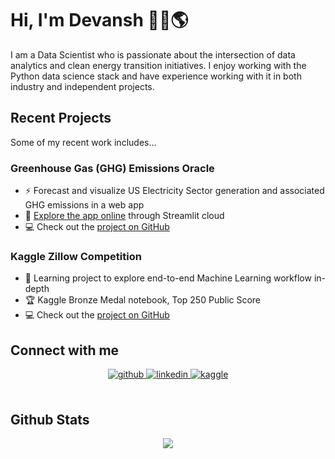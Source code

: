 # Hi, I'm Devansh 👋🏽🌎

I am a Data Scientist who is passionate about the intersection of data analytics and clean energy transition initiatives. I enjoy working with the Python data science stack and have experience working with it in both industry and independent projects. 

## Recent Projects
Some of my recent work includes...
### Greenhouse Gas (GHG) Emissions Oracle 
- ⚡ Forecast and visualize US Electricity Sector generation and associated GHG emissions in a web app
- 🔌 [Explore the app online](https://share.streamlit.io/devanshmalik/emissions-oracle/src/streamlit_app.py) through Streamlit cloud
- 💻 Check out the [project on GitHub](https://github.com/devanshmalik/emissions-oracle)

### Kaggle Zillow Competition
- 📖 Learning project to explore end-to-end Machine Learning workflow in-depth
- 🏆 Kaggle Bronze Medal notebook, Top 250 Public Score 
- 💻 Check out the [project on GitHub](https://github.com/devanshmalik/kaggle-zillow-competition)
 

## Connect with me  
<div align="center">
<a href="https://github.com/devanshmalik" target="_blank">
<img src=https://img.shields.io/badge/github-%2324292e.svg?&style=for-the-badge&logo=github&logoColor=white alt=github style="margin-bottom: 5px;" />
</a>
<a href="https://linkedin.com/in/devanshmalik" target="_blank">
<img src=https://img.shields.io/badge/linkedin-%231E77B5.svg?&style=for-the-badge&logo=linkedin&logoColor=white alt=linkedin style="margin-bottom: 5px;" />
</a>
<a href="https://www.kaggle.com/devanshm" target="_blank">
<img src=https://img.shields.io/badge/kaggle-%2344BAE8.svg?&style=for-the-badge&logo=kaggle&logoColor=white alt=kaggle style="margin-bottom: 5px;" />
</a>  
</div>  
  

<br/>  


## Github Stats  
<div align="center"><img src="https://github-readme-stats.vercel.app/api?username=devanshmalik&show_icons=true&count_private=true&hide_border=true" align="center" /></div>  

<br/>  

<!--
**devanshmalik/devanshmalik** is a ✨ _special_ ✨ repository because its `README.md` (this file) appears on your GitHub profile.

Here are some ideas to get you started:

- 🔭 I’m currently working on ...
- 🌱 I’m currently learning ...
- 👯 I’m looking to collaborate on ...
- 🤔 I’m looking for help with ...
- 💬 Ask me about ...
- 📫 How to reach me: ...
- 😄 Pronouns: ...
- ⚡ Fun fact: ...
-->

